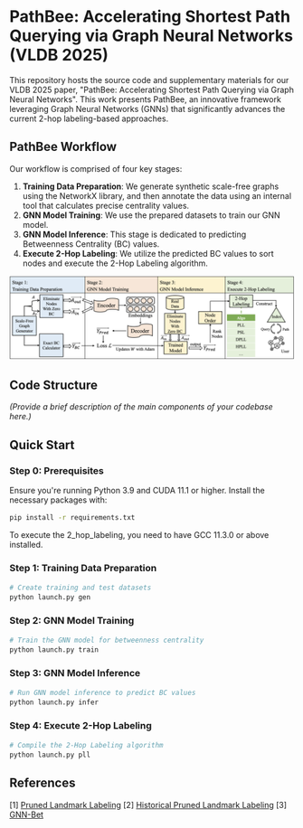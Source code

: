 # PathBee: Accelerating Shortest Path Querying via Graph Neural Networks (VLDB 2025)

This repository hosts the source code and supplementary materials for our VLDB 2025 paper, "PathBee: Accelerating Shortest Path Querying via Graph Neural Networks". This work presents PathBee, an innovative framework leveraging Graph Neural Networks (GNNs) that significantly advances the current 2-hop labeling-based approaches.

## PathBee Workflow

Our workflow is comprised of four key stages:

1. **Training Data Preparation**: We generate synthetic scale-free graphs using the NetworkX library, and then annotate the data using an internal tool that calculates precise centrality values.
2. **GNN Model Training**: We use the prepared datasets to train our GNN model.
3. **GNN Model Inference**: This stage is dedicated to predicting Betweenness Centrality (BC) values.
4. **Execute 2-Hop Labeling**: We utilize the predicted BC values to sort nodes and execute the 2-Hop Labeling algorithm.

![Workflow](assets/pipeline.png)

## Code Structure

_(Provide a brief description of the main components of your codebase here.)_

## Quick Start

### Step 0: Prerequisites

Ensure you're running Python 3.9 and CUDA 11.1 or higher. Install the necessary packages with:

```sh
pip install -r requirements.txt
```

To execute the 2_hop_labeling, you need to have GCC 11.3.0 or above installed.


### Step 1: Training Data Preparation

```sh
# Create training and test datasets
python launch.py gen 
```

### Step 2: GNN Model Training

```sh
# Train the GNN model for betweenness centrality
python launch.py train
```

### Step 3: GNN Model Inference

```sh
# Run GNN model inference to predict BC values
python launch.py infer
```

### Step 4: Execute 2-Hop Labeling

```sh
# Compile the 2-Hop Labeling algorithm
python launch.py pll
```

<!-- ## Baseline

To calculate various centrality values for the graph as a baseline for comparison, you can use the `cal_centrality_for_real_world.py` toolkit. The available centrality methods are:

```python
centrality_dict = {
    'dc': degree_centrality,  # Degree centrality
    'bc': betweenness_centrality,  # Betweenness centrality
    'gs': gs_betweenness_centrality,  # GS Betweenness centrality
    'kadabra': kadabra_betweenness_centrality,  # Kadabra Betweenness centrality
    'close': closeness_centrality,  # Closeness centrality
    'eigen': eigenvector_centrality  # Eigenvector centrality
}
```

To calculate centrality values using the baseline methods mentioned above, you can run the following command:

```sh
python centralities/cal_centrality_for_real_world.py -centrality <method>
```

Replace ``<method>`` with one of the available centrality methods from the centrality_dict above. This command will calculate the corresponding centrality values and provide them as a baseline for your research. -->

## References

[1] [Pruned Landmark Labeling](https://github.com/iwiwi/pruned-landmark-labeling)
[2] [Historical Pruned Landmark Labeling](https://github.com/iwiwi/historical-pruned-landmark-labeling)
[3] [GNN-Bet](https://github.com/sunilkmaurya/GNN-Bet)
